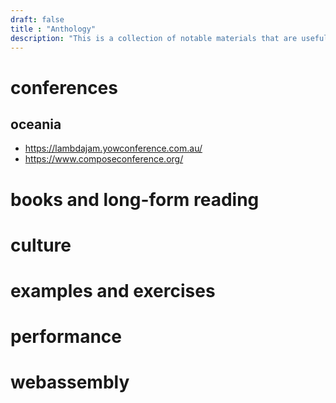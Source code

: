 ```yaml
---
draft: false
title : "Anthology"
description: "This is a collection of notable materials that are useful to learner and experienced vetrans alike. Its' purpose is to introduce you to differing opinions and insights as diversity is the spice of life."
---
```


# conferences

## oceania
- https://lambdajam.yowconference.com.au/
- https://www.composeconference.org/

# books and long-form reading

# culture

# examples and exercises

# performance

# webassembly


